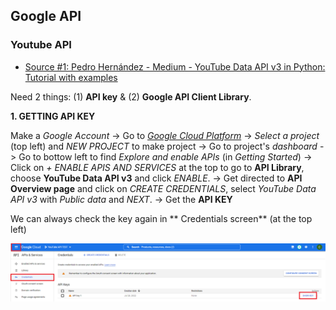 ## Google API

### Youtube API

* [Source #1: Pedro Hernández - Medium - YouTube Data API v3 in Python: Tutorial with examples](https://medium.com/mcd-unison/youtube-data-api-v3-in-python-tutorial-with-examples-e829a25d2ebd)

Need 2 things: (1) **API key** & (2) **Google API Client Library**. 

**1. GETTING API KEY**

Make a *Google Account* -> Go to [*Google Cloud Platform*](https://console.cloud.google.com/welcome?project=noble-maxim-285912) -> *Select a project* (top left) and *NEW PROJECT* to make project -> Go to project's *dashboard* -> Go to bottow left to find *Explore and enable APIs* (in *Getting Started*) -> Click on *+ ENABLE APIS AND SERVICES* at the top to go to **API Library**, choose **YouTube Data API v3** and click *ENABLE*. -> Get directed to **API Overview page** and click on *CREATE CREDENTIALS*, select *YouTube Data API v3* with *Public data* and *NEXT*. -> Get the **API KEY** 

We can always check the key again in ** Credentials screen** (at the top left)

<p align="center">
  <img src="/images/api-key.png">
</p>
